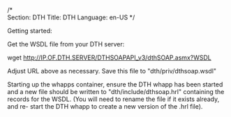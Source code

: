 /*                                                                                                                                                                                                                                                                                                 
Section: DTH
Title: DTH
Language: en-US
*/

Getting started:

Get the WSDL file from your DTH server:

wget http://IP.OF.DTH.SERVER/DTHSOAPAPI_v3/dthSOAP.asmx?WSDL

Adjust URL above as necessary. Save this file to "dth/priv/dthsoap.wsdl"

Starting up the whapps container, ensure the DTH whapp has been started and a
new file should be written to "dth/include/dthsoap.hrl" containing the records
for the WSDL. (You will need to rename the file if it exists already, and re-
start the DTH whapp to create a new version of the .hrl file).
